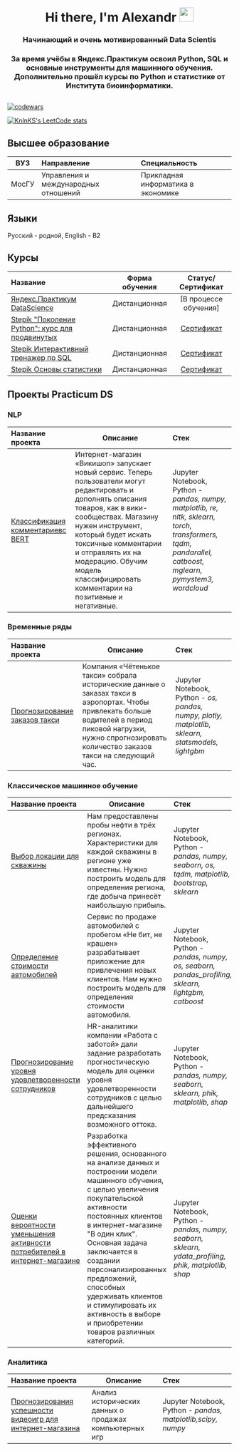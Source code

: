 <h1 align="center">Hi there, I'm Alexandr</a> 
<img src="https://github.com/blackcater/blackcater/raw/main/images/Hi.gif" height="32"/></h1>
<h3 align="center">Начинающий и очень мотивированный Data Scientis</h3>
<h3 align="center">За время учёбы в Яндекс.Практикум освоил Python, SQL и основные инструменты для машинного обучения. Дополнительно прошёл курсы по Python и статистике от Института биоинформатики.</h3>

##

[![codewars](https://www.codewars.com/users/gotti21/badges/large)](https://www.codewars.com/users/gotti_21)

[![KnlnKS's LeetCode stats](https://leetcode-stats-six.vercel.app/api?username=gotti_21&theme=dark)](https://github.com/gotti_21/leetcode-stats)

## Высшее образование

| ВУЗ | Направление | Специальность |
| :---: | :--- | :--- |
| МосГУ | Управления и международных отношений | Прикладная информатика в экономике |


## Языки

Русский - родной, English - B2

## Курсы

| Название | Форма обучения | Статус/Сертификат |
| :--- | :---: | :---: |
| [Яндекс.Практикум DataScience](https://practicum.yandex.ru/profile/data-scientist/) | Дистанционная | [В процессе обучения]
| [Stepik "Поколение Python": курс для продвинутых](https://stepik.org/course/68343/syllabus) | Дистанционная | [Сертификат](https://stepik.org/cert/1307503) |
| [Stepik Интерактивный тренажер по SQL](https://stepik.org/course/63054/syllabus) | Дистанционная | [Сертификат](https://stepik.org/cert/1414187) |
| [Stepik Основы статистики](https://stepik.org/course/76/syllabus) | Дистанционная | [Сертификат](https://stepik.org/cert/2218399) |

## Проекты Practicum DS

### NLP

| Название проекта | Описание | Стек | 
| :--- | --- | :--- |
| [Классификация комментариевс BERT](https://github.com/Vyshegorodtsev21/Practicum/tree/main/2024-comments-classification) | Интернет-магазин «Викишоп» запускает новый сервис. Теперь пользователи могут редактировать и дополнять описания товаров, как в вики-сообществах. Магазину нужен инструмент, который будет искать токсичные комментарии и отправлять их на модерацию. Обучим модель классифицировать комментарии на позитивные и негативные. | Jupyter Notebook, Python - *pandas, numpy, matplotlib, re, nltk, sklearn, torch, transformers, tqdm, pandarallel, catboost, mglearn, pymystem3, wordcloud* |

### Временные ряды

| Название проекта | Описание | Стек | 
| :--- | --- | :--- |
| [Прогнозирование заказов такси](https://github.com/Vyshegorodtsev21/Practicum/tree/main/2024-taxi-demand-prediction) | Компания «Чётенькое такси» собрала исторические данные о заказах такси в аэропортах. Чтобы привлекать больше водителей в период пиковой нагрузки, нужно спрогнозировать количество заказов такси на следующий час. | Jupyter Notebook, Python - *os, pandas, numpy, plotly, matplotlib, sklearn, statsmodels, lightgbm* |

### Классическое машинное обучение

| Название проекта | Описание | Стек |
| :--- | --- | :--- |
| [Выбор локации для скважины](https://github.com/Vyshegorodtsev21/Practicum/tree/main/2024-oil-production-forecasting-and-profitability-analysis) |Нам предоставлены пробы нефти в трёх регионах. Характеристики для каждой скважины в регионе уже известны. Нужно построить модель для определения региона, где добыча принесёт наибольшую прибыль. | Jupyter Notebook, Python - *pandas, numpy, seaborn, os, tqdm, matplotlib, bootstrap, sklearn* |
| [Определение стоимости автомобилей](https://github.com/Vyshegorodtsev21/Practicum/tree/main/2024-car-cost-prediction) | Сервис по продаже автомобилей с пробегом «Не бит, не крашен» разрабатывает приложение для привлечения новых клиентов. Нам нужно построить модель для определения стоимости автомобиля. | Jupyter Notebook, Python - *pandas, numpy, os, seaborn, pandas_profiling, sklearn, lightgbm, catboost* |
| [Прогнозирование уровня удовлетворенности сотрудников](https://github.com/Vyshegorodtsev21/Practicum/tree/main/2024-employee-satisfaction) | HR-аналитики компании «Работа с заботой» дали задание разработать прогностическую модель для оценки уровня удовлетворенности сотрудников с целью дальнейшего предсказания возможного оттока. | Jupyter Notebook, Python - *pandas, numpy, seaborn, sklearn, phik, matplotlib, shap* |
| [Оценки вероятности уменьшения активности потребителей в интернет-магазине](https://github.com/Vyshegorodtsev21/Practicum/tree/main/2023-consumer-activity-prediction) | Разработка эффективного решения, основанного на анализе данных и построении модели машинного обучения, с целью увеличения покупательской активности постоянных клиентов в интернет-магазине "В один клик". Основная задача заключается в создании персонализированных предложений, способных удерживать клиентов и стимулировать их активность в выборе и приобретении товаров различных категорий. | Jupyter Notebook, Python - *pandas, numpy, seaborn, sklearn, ydata_profiling, phik, matplotlib, shap* |

### Аналитика

| Название проекта | Описание | Стек |
| :--- | --- | :--- |
| [Прогнозирования успешности видеоигр для интернет-магазина](https://github.com/Vyshegorodtsev21/Practicum/tree/main/2023-eda-games-sales) | Анализ исторических данных о продажах компьютерных игр| Jupyter Notebook, Python - *pandas, matplotlib,scipy, numpy* |

